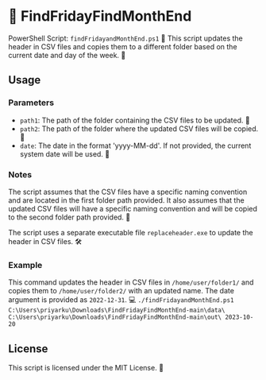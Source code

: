# 📅 FindFridayFindMonthEnd

PowerShell Script: `findFridayandMonthEnd.ps1` 📜
This script updates the header in CSV files and copies them to a different folder based on the current date and day of the week. 🔄

## Usage

### Parameters

- `path1`: The path of the folder containing the CSV files to be updated. 📁
- `path2`: The path of the folder where the updated CSV files will be copied. 📂
- `date`: The date in the format 'yyyy-MM-dd'. If not provided, the current system date will be used. 📆

### Notes

The script assumes that the CSV files have a specific naming convention and are located in the first folder path provided. It also assumes that the updated CSV files will have a specific naming convention and will be copied to the second folder path provided. 📝

The script uses a separate executable file `replaceheader.exe` to update the header in CSV files. 🛠️

### Example

This command updates the header in CSV files in `/home/user/folder1/` and copies them to `/home/user/folder2/` with an updated name. The date argument is provided as `2022-12-31`. 💻
 `./findFridayandMonthEnd.ps1 C:\Users\priyarku\Downloads\FindFridayFindMonthEnd-main\data\ C:\Users\priyarku\Downloads\FindFridayFindMonthEnd-main\out\ 2023-10-20`

## License

This script is licensed under the MIT License. 📜
